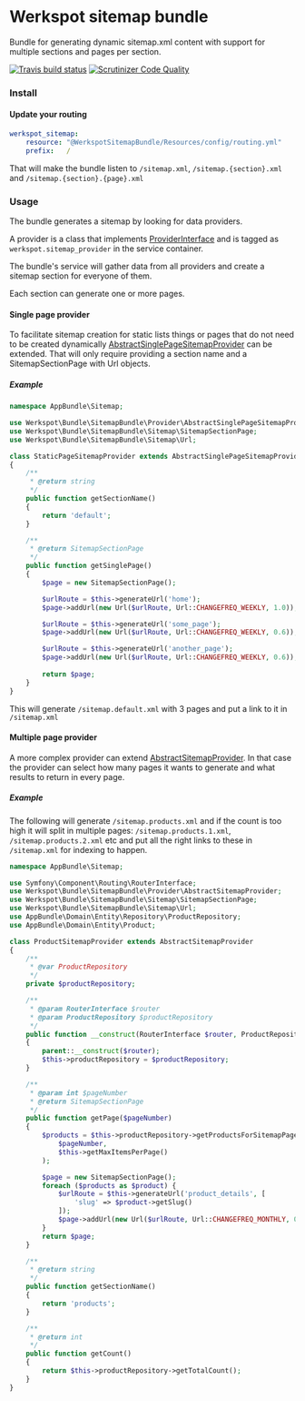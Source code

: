 # Werkspot sitemap bundle
Bundle for generating dynamic sitemap.xml content with support for multiple sections and pages per section.

[![Travis build status](https://travis-ci.org/Werkspot/sitemap-bundle.svg?branch=master)](https://travis-ci.org/Werkspot/sitemap-bundle)
[![Scrutinizer Code Quality](https://scrutinizer-ci.com/g/Werkspot/sitemap-bundle/badges/quality-score.png?b=master)](https://scrutinizer-ci.com/g/Werkspot/sitemap-bundle/?branch=master)

### Install

#### Update your routing

```yaml
werkspot_sitemap:
    resource: "@WerkspotSitemapBundle/Resources/config/routing.yml"
    prefix:   /
```
That will make the bundle listen to `/sitemap.xml`, `/sitemap.{section}.xml` and `/sitemap.{section}.{page}.xml`

### Usage

The bundle generates a sitemap by looking for data providers.

A provider is a class that implements [ProviderInterface](Provider/ProviderInterface.php) and is tagged as `werkspot.sitemap_provider` in the service container.

The bundle's service will gather data from all providers and create a sitemap section for everyone of them.

Each section can generate one or more pages.

#### Single page provider

To facilitate sitemap creation for static lists things or pages that do not need to be created dynamically [AbstractSinglePageSitemapProvider](Provider/AbstractSinglePageSitemapProvider.php) can be extended. That will only require providing a section name and a SitemapSectionPage with Url objects.

##### Example

```php
namespace AppBundle\Sitemap;

use Werkspot\Bundle\SitemapBundle\Provider\AbstractSinglePageSitemapProvider;
use Werkspot\Bundle\SitemapBundle\Sitemap\SitemapSectionPage;
use Werkspot\Bundle\SitemapBundle\Sitemap\Url;

class StaticPageSitemapProvider extends AbstractSinglePageSitemapProvider
{
    /**
     * @return string
     */
    public function getSectionName()
    {
        return 'default';
    }

    /**
     * @return SitemapSectionPage
     */
    public function getSinglePage()
    {
        $page = new SitemapSectionPage();

        $urlRoute = $this->generateUrl('home');
        $page->addUrl(new Url($urlRoute, Url::CHANGEFREQ_WEEKLY, 1.0));

        $urlRoute = $this->generateUrl('some_page');
        $page->addUrl(new Url($urlRoute, Url::CHANGEFREQ_WEEKLY, 0.6));

        $urlRoute = $this->generateUrl('another_page');
        $page->addUrl(new Url($urlRoute, Url::CHANGEFREQ_WEEKLY, 0.6));
    
        return $page;
    }
}
```

This will generate `/sitemap.default.xml` with 3 pages and put a link to it in `/sitemap.xml`

#### Multiple page provider

A more complex provider can extend [AbstractSitemapProvider](Provider/AbstractSitemapProvider.php).
In that case the provider can select how many pages it wants to generate and what results to return in every page.

##### Example

The following will generate `/sitemap.products.xml` and if the count is too high it will split in multiple pages: `/sitemap.products.1.xml`, `/sitemap.products.2.xml` etc and put all the right links to these in `/sitemap.xml` for indexing to happen.

```php
namespace AppBundle\Sitemap;

use Symfony\Component\Routing\RouterInterface;
use Werkspot\Bundle\SitemapBundle\Provider\AbstractSitemapProvider;
use Werkspot\Bundle\SitemapBundle\Sitemap\SitemapSectionPage;
use Werkspot\Bundle\SitemapBundle\Sitemap\Url;
use AppBundle\Domain\Entity\Repository\ProductRepository;
use AppBundle\Domain\Entity\Product;

class ProductSitemapProvider extends AbstractSitemapProvider
{
    /**
     * @var ProductRepository
     */
    private $productRepository;

    /**
     * @param RouterInterface $router
     * @param ProductRepository $productRepository
     */
    public function __construct(RouterInterface $router, ProductRepository $productRepository)
    {
        parent::__construct($router);
        $this->productRepository = $productRepository;
    }

    /**
     * @param int $pageNumber
     * @return SitemapSectionPage
     */
    public function getPage($pageNumber)
    {
        $products = $this->productRepository->getProductsForSitemapPage(
            $pageNumber,
            $this->getMaxItemsPerPage()
        );

        $page = new SitemapSectionPage();
        foreach ($products as $product) {
            $urlRoute = $this->generateUrl('product_details', [
                'slug' => $product->getSlug()
            ]);
            $page->addUrl(new Url($urlRoute, Url::CHANGEFREQ_MONTHLY, 0.6));
        }
        return $page;
    }

    /**
     * @return string
     */
    public function getSectionName()
    {
        return 'products';
    }

    /**
     * @return int
     */
    public function getCount()
    {
        return $this->productRepository->getTotalCount();
    }
}
